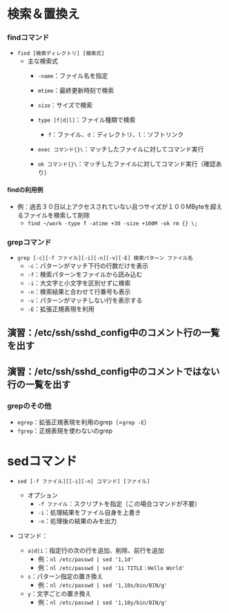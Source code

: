 # 検索＆置換え



### findコマンド

 - `find [検索ディレクトリ] [検索式]`
   - 主な検索式
     - `-name`：ファイル名を指定
     - `mtime`：最終更新時刻で検索
     - `size`：サイズで検索



     - `type [f|d|l]`：ファイル種類で検索
       - `f`：ファイル、`d`：ディレクトリ、`l`：ソフトリンク
     - `exec コマンド{}\`：マッチしたファイルに対してコマンド実行
     - `ok コマンド{}\`：マッチしたファイルに対してコマンド実行（確認あり）



#### findの利用例

 - 例：過去３０日以上アクセスされていない且つサイズが１００MByteを超えるファイルを検索して削除
   - `find ~/work -type f -atime +30 -size +100M -ok rm {} \;` 



### grepコマンド

 - `grep [-c][-f ファイル][-i][-n][-v][-E] 検索パターン ファイル名`
   - `-c`：パターンがマッチ下行の行数だけを表示
   - `-f`：検索パターンをファイルから読み込む
   - `-i`：大文字と小文字を区別せずに検索
   - `-n`：検索結果と合わせて行番号も表示
   - `-v`：パターンがマッチしない行を表示する
   - `-E`：拡張正規表現を利用



 ## 演習：/etc/ssh/sshd_config中のコメント行の一覧を出す
 ## 演習：/etc/ssh/sshd_config中のコメントではない行の一覧を出す



### grepのその他

 - `egrep`：拡張正規表現を利用のgrep（=`grep -E`）
 - `fgrep`：正規表現を使わないのgrep



# sedコマンド

 - `sed [-f ファイル][[-i][-n] コマンド] [ファイル]`
   - オプション
     - `-f ファイル`：スクリプトを指定（この場合コマンドが不要）
     - `-i`：処理結果をファイル自身を上書き
     - `-n`：処理後の結果のみを出力



 - コマンド：
   - `a|d|i`：指定行の次の行を追加、削除、前行を追加
     - 例：`nl /etc/passwd | sed '1,1d'`
     - 例：`nl /etc/passwd | sed '1i TITLE：Hello World'`
   - `s`：パターン指定の置き換え
     - 例：`nl /etc/passwd | sed '1,10s/bin/BIN/g'`
   - `y`：文字ごとの置き換え
     - 例：`nl /etc/passwd | sed '1,10y/bin/BIN/g'`
